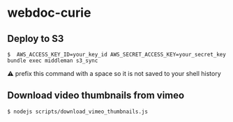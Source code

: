 webdoc-curie
============

## Deploy to S3

```shell
$  AWS_ACCESS_KEY_ID=your_key_id AWS_SECRET_ACCESS_KEY=your_secret_key bundle exec middleman s3_sync
```

:warning: prefix this command with a space so it is not saved to your shell history


## Download video thumbnails from vimeo

```shell
$ nodejs scripts/download_vimeo_thumbnails.js
```